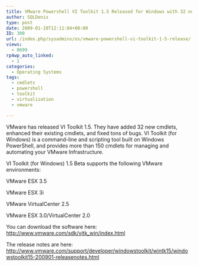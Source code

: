 ```yaml
---
title: VMware Powershell VI Toolkit 1.5 Released for Windows with 32 new cmdlets
author: SQLDenis
type: post
date: 2009-01-28T12:11:04+00:00
ID: 300
url: /index.php/sysadmins/os/vmware-powershell-vi-toolkit-1-5-release/
views:
  - 8699
rp4wp_auto_linked:
  - 1
categories:
  - Operating Systems
tags:
  - cmdlets
  - powershell
  - toolkit
  - virtualization
  - vmware

---
```

VMware has released VI Toolkit 1.5. They have added 32 new cmdlets, enhanced their existing cmdlets, and fixed tons of bugs. VI Toolkit (for Windows) is a command-line and scripting tool built on Windows PowerShell, and provides more than 150 cmdlets for managing and automating your VMware Infrastructure.

VI Toolkit (for Windows) 1.5 Beta supports the following VMware environments:
  
VMware ESX 3.5
  
VMware ESX 3i
  
VMware VirtualCenter 2.5
  
VMware ESX 3.0/VirtualCenter 2.0

You can download the software here: http://www.vmware.com/sdk/vitk_win/index.html

The release notes are here: http://www.vmware.com/support/developer/windowstoolkit/wintk15/windowstoolkit15-200901-releasenotes.html